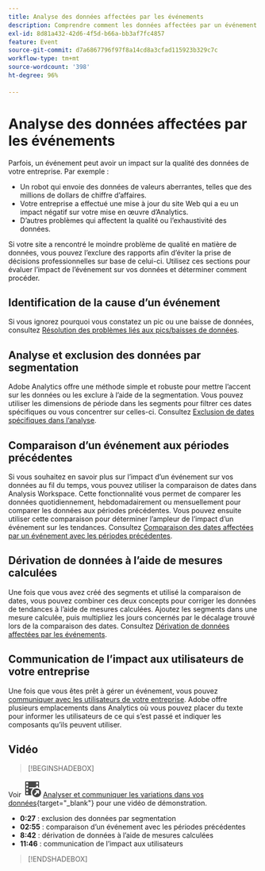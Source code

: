 ```yaml
---
title: Analyse des données affectées par les événements
description: Comprendre comment les données affectées par un événement contribuent à la qualité générale des données.
exl-id: 8d81a432-42d6-4f5d-b66a-bb3af7fc4857
feature: Event
source-git-commit: d7a6867796f97f8a14cd8a3cfad115923b329c7c
workflow-type: tm+mt
source-wordcount: '398'
ht-degree: 96%

---
```


# Analyse des données affectées par les événements

Parfois, un événement peut avoir un impact sur la qualité des données de votre entreprise. Par exemple :

* Un robot qui envoie des données de valeurs aberrantes, telles que des millions de dollars de chiffre d’affaires.
* Votre entreprise a effectué une mise à jour du site Web qui a eu un impact négatif sur votre mise en œuvre d’Analytics.
* D’autres problèmes qui affectent la qualité ou l’exhaustivité des données.

Si votre site a rencontré le moindre problème de qualité en matière de données, vous pouvez l’exclure des rapports afin d’éviter la prise de décisions professionnelles sur base de celui-ci. Utilisez ces sections pour évaluer l’impact de l’événement sur vos données et déterminer comment procéder.

## Identification de la cause d’un événement

Si vous ignorez pourquoi vous constatez un pic ou une baisse de données, consultez [Résolution des problèmes liés aux pics/baisses de données](spikes-drops.md).

## Analyse et exclusion des données par segmentation

Adobe Analytics offre une méthode simple et robuste pour mettre l’accent sur les données ou les exclure à l’aide de la segmentation. Vous pouvez utiliser les dimensions de période dans les segments pour filtrer ces dates spécifiques ou vous concentrer sur celles-ci. Consultez [Exclusion de dates spécifiques dans l’analyse](segments.md).

## Comparaison d’un événement aux périodes précédentes

Si vous souhaitez en savoir plus sur l’impact d’un événement sur vos données au fil du temps, vous pouvez utiliser la comparaison de dates dans Analysis Workspace. Cette fonctionnalité vous permet de comparer les données quotidiennement, hebdomadairement ou mensuellement pour comparer les données aux périodes précédentes. Vous pouvez ensuite utiliser cette comparaison pour déterminer l’ampleur de l’impact d’un événement sur les tendances. Consultez [Comparaison des dates affectées par un événement avec les périodes précédentes](compare-dates.md).

## Dérivation de données à l’aide de mesures calculées

Une fois que vous avez créé des segments et utilisé la comparaison de dates, vous pouvez combiner ces deux concepts pour corriger les données de tendances à l’aide de mesures calculées. Ajoutez les segments dans une mesure calculée, puis multipliez les jours concernés par le décalage trouvé lors de la comparaison des dates. Consultez [Dérivation de données affectées par les événements](calcmetrics.md).

## Communication de l’impact aux utilisateurs de votre entreprise

Une fois que vous êtes prêt à gérer un événement, vous pouvez [communiquer avec les utilisateurs de votre entreprise](communicate.md). Adobe offre plusieurs emplacements dans Analytics où vous pouvez placer du texte pour informer les utilisateurs de ce qui s’est passé et indiquer les composants qu’ils peuvent utiliser.

## Vidéo

>[!BEGINSHADEBOX]

Voir ![VideoCheckedOut](/help/assets/icons/VideoCheckedOut.svg) [Analyser et communiquer les variations dans vos données](https://video.tv.adobe.com/v/33316?quality=12&learn=on){target="_blank"} pour une vidéo de démonstration.

* **0:27** : exclusion des données par segmentation
* **02:55** : comparaison d’un événement avec les périodes précédentes
* **8:42** : dérivation de données à l’aide de mesures calculées
* **11:46** : communication de l’impact aux utilisateurs

>[!ENDSHADEBOX]


